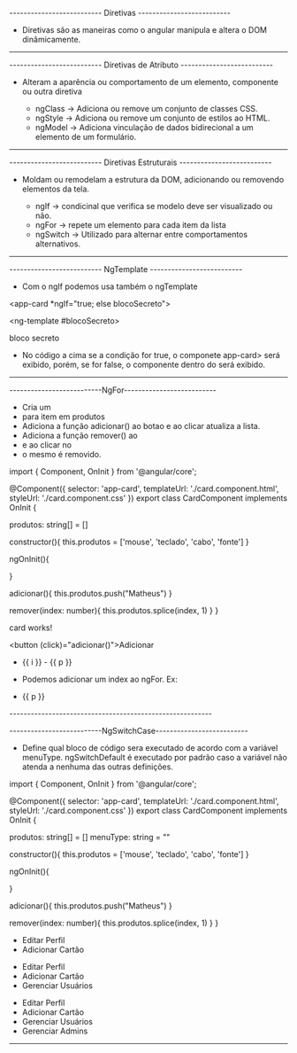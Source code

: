 -------------------------- Diretivas --------------------------
- Diretivas são as maneiras como o angular manipula e altera o DOM dinâmicamente.
----------------------------------------------------------------

-------------------------- Diretivas de Atributo --------------------------
- Alteram a aparência ou comportamento de um elemento, componente ou outra diretiva

    - ngClass -> Adiciona ou remove um conjunto de classes CSS.
    - ngStyle -> Adiciona ou remove um conjunto de estilos ao HTML.
    - ngModel -> Adiciona vinculação de dados bidirecional a um elemento de um formulário.

----------------------------------------------------------------------------

-------------------------- Diretivas Estruturais --------------------------
- Moldam ou remodelam a estrutura da DOM, adicionando ou removendo elementos da tela.

    - ngIf -> condicinal que verifica se modelo deve ser visualizado ou não.
    - ngFor -> repete um elemento para cada item da lista
    - ngSwitch -> Utilizado para alternar entre comportamentos alternativos.

----------------------------------------------------------------------------

-------------------------- NgTemplate --------------------------
- Com o ngIf podemos usa também o ngTemplate

<app-card *ngIf="true; else blocoSecreto"></app-card>

<ng-template #blocoSecreto>
  <p>bloco secreto</p>
</ng-template>

- No código a cima se a condição for true, o componete app-card> será exibido, porém, se for false, o componente dentro do <ng-tempalte> será exibido.
----------------------------------------------------------------


--------------------------NgFor--------------------------

- Cria um <li> para item em produtos
- Adiciona a função adicionar() ao botao e ao clicar atualiza a lista.
- Adiciona a função remover() ao <li> e ao clicar no <li> o mesmo é removido. 

import { Component, OnInit } from '@angular/core';

@Component({
  selector: 'app-card',
  templateUrl: './card.component.html',
  styleUrl: './card.component.css'
})
export class CardComponent implements OnInit {

  produtos: string[] = []

  constructor(){
    this.produtos = ['mouse', 'teclado', 'cabo', 'fonte']
  }

  ngOnInit(){

  }

  adicionar(){
    this.produtos.push("Matheus")
  }

  remover(index: number){
    this.produtos.splice(index, 1)
  }
}

<p>card works!</p>

<button (click)="adicionar()">Adicionar</button>
<ul>
  <li *ngFor="let p of produtos; let i = index"
  (click)="remover(i)"
  >
    {{ i }} - {{ p }}
  </li>
</ul>

- Podemos adicionar um index ao ngFor. Ex: 

<ul>
  <li *ngFor="let p of produtos; let i = index">{{ p }}</li>
</ul>
---------------------------------------------------------


--------------------------NgSwitchCase--------------------------
- Define qual bloco de código sera executado de acordo com a variável menuType. ngSwitchDefault é executado por padrão caso a variável não atenda a nenhuma das outras definições.



import { Component, OnInit } from '@angular/core';

@Component({
  selector: 'app-card',
  templateUrl: './card.component.html',
  styleUrl: './card.component.css'
})
export class CardComponent implements OnInit {

  produtos: string[] = []
  menuType: string = ""

  constructor(){
    this.produtos = ['mouse', 'teclado', 'cabo', 'fonte']
  }

  ngOnInit(){

  }

  adicionar(){
    this.produtos.push("Matheus")
  }

  remover(index: number){
    this.produtos.splice(index, 1)
  }
}


<div [ngSwitch]="menuType">
  <div *ngSwitchDefault>
    <ul>
      <li>Editar Perfil</li>
      <li>Adicionar Cartão</li>
    </ul>
  </div>

  <div *ngSwitchCase="'admin'">
    <ul>
      <li>Editar Perfil</li>
      <li>Adicionar Cartão</li>
      <li>Gerenciar Usuários</li>
    </ul>
  </div>

  <div *ngSwitchCase="'superUser'">
    <ul>
      <li>Editar Perfil</li>
      <li>Adicionar Cartão</li>
      <li>Gerenciar Usuários</li>
      <li>Gerenciar Admins</li>
    </ul>
  </div>

</div>

----------------------------------------------------------------